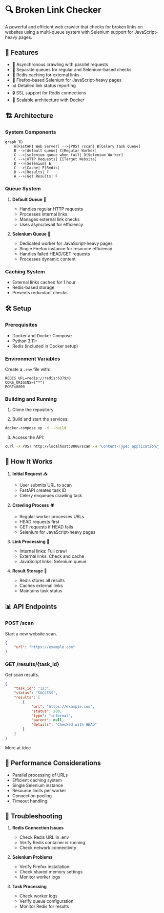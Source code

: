 # 🔍 Broken Link Checker

A powerful and efficient web crawler that checks for broken links on websites using a multi-queue system with Selenium support for JavaScript-heavy pages.

## 🌟 Features

- 🔄 Asynchronous crawling with parallel requests
- 🎯 Separate queues for regular and Selenium-based checks
- 💾 Redis caching for external links
- 🦊 Firefox-based Selenium for JavaScript-heavy pages
- 📊 Detailed link status reporting
- 🔒 SSL support for Redis connections
- 🚀 Scalable architecture with Docker

## 🏗️ Architecture

### System Components

```mermaid
graph TD
    A[FastAPI Web Server] -->|POST /scan| B[Celery Task Queue]
    B -->|default queue| C[Regular Worker]
    C -->|selenium queue when fail| D[Selenium Worker]
    C -->|HTTP Requests| E[Target Website]
    D -->|Selenium| E
    C -->|Cache| F[Redis]
    D -->|Results| F
    A -->|Get Results| F
```

### Queue System

1. **Default Queue** 🚀

   - Handles regular HTTP requests
   - Processes internal links
   - Manages external link checks
   - Uses async/await for efficiency

2. **Selenium Queue** 🦊
   - Dedicated worker for JavaScript-heavy pages
   - Single Firefox instance for resource efficiency
   - Handles failed HEAD/GET requests
   - Processes dynamic content

### Caching System

- External links cached for 1 hour
- Redis-based storage
- Prevents redundant checks

## 🛠️ Setup

### Prerequisites

- Docker and Docker Compose
- Python 3.11+
- Redis (included in Docker setup)

### Environment Variables

Create a `.env` file with:

```env
REDIS_URL=redis://redis:6379/0
CORS_ORIGINS=["*"]
PORT=8000
```

### Building and Running

1. Clone the repository

2. Build and start the services:

```bash
docker-compose up -d --build
```

3. Access the API:

```bash
curl -X POST http://localhost:8000/scan -H "Content-Type: application/json" -d '{"url": "https://example.com"}'
```

## 🔄 How It Works

1. **Initial Request** 📥

   - User submits URL to scan
   - FastAPI creates task ID
   - Celery enqueues crawling task

2. **Crawling Process** 🕷️

   - Regular worker processes URLs
   - HEAD requests first
   - GET requests if HEAD fails
   - Selenium for JavaScript-heavy pages

3. **Link Processing** 🔗

   - Internal links: Full crawl
   - External links: Check and cache
   - JavaScript links: Selenium queue

4. **Result Storage** 💾
   - Redis stores all results
   - Caches external links
   - Maintains task status

## 📊 API Endpoints

### POST /scan

Start a new website scan.

```json
{
	"url": "https://example.com"
}
```

### GET /results/{task_id}

Get scan results.

```json
{
	"task_id": "123",
	"status": "SUCCESS",
	"results": [
		{
			"url": "https://example.com",
			"status": 200,
			"type": "internal",
			"parent": null,
			"details": "Checked with HEAD"
		}
	]
}
```

More at /doc

## 🚀 Performance Considerations

- Parallel processing of URLs
- Efficient caching system
- Single Selenium instance
- Resource limits per worker
- Connection pooling
- Timeout handling

## 🔧 Troubleshooting

1. **Redis Connection Issues**

   - Check Redis URL in .env
   - Verify Redis container is running
   - Check network connectivity

2. **Selenium Problems**

   - Verify Firefox installation
   - Check shared memory settings
   - Monitor worker logs

3. **Task Processing**
   - Check worker logs
   - Verify queue configuration
   - Monitor Redis for results